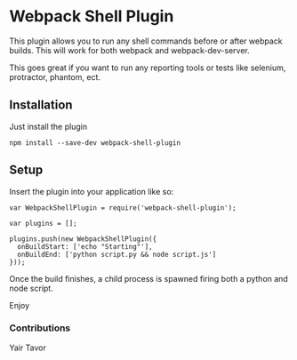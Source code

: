 # Webpack Shell Plugin

This plugin allows you to run any shell commands before or after webpack builds. This will work for both webpack and webpack-dev-server. 

This goes great if you want to run any reporting tools or tests like selenium, protractor, phantom, ect.

## Installation

Just install the plugin

`npm install --save-dev webpack-shell-plugin`

## Setup

Insert the plugin into your application like so:

````
var WebpackShellPlugin = require('webpack-shell-plugin');

var plugins = [];

plugins.push(new WebpackShellPlugin({
  onBuildStart: ['echo "Starting"'],
  onBuildEnd: ['python script.py && node script.js']
}));

````
Once the build finishes, a child process is spawned firing both a python and node script.

Enjoy

### Contributions
Yair Tavor

